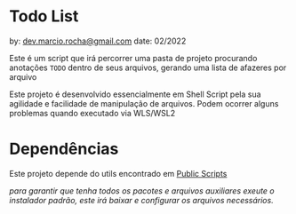 # Todo List

by: dev.marcio.rocha@gmail.com
date: 02/2022

Este é um script que irá percorrer uma pasta de projeto procurando anotações `TODO` dentro de seus arquivos, gerando uma lista de afazeres por arquivo

Este projeto é desenvolvido essencialmente em Shell Script pela sua agilidade e facilidade de manipulação de arquivos. Podem ocorrer alguns problemas quando executado via WLS/WSL2


# Dependências 

Este projeto depende do utils encontrado em [Public Scripts](github.com/MarciovsRocha/public-scripts)

_para garantir que tenha todos os pacotes e arquivos auxiliares exeute o instalador padrão, este irá baixar e configurar os arquivos necessários._
